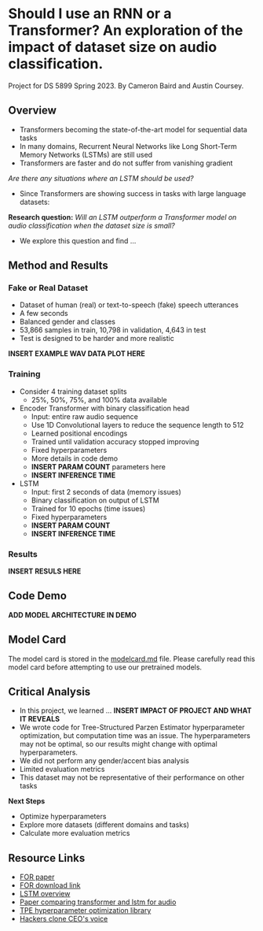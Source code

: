 # Should I use an RNN or a Transformer? An exploration of the impact of dataset size on audio classification.

Project for DS 5899 Spring 2023. By Cameron Baird and Austin Coursey.

## Overview
- Transformers becoming the state-of-the-art model for sequential data tasks
- In many domains, Recurrent Neural Networks like Long Short-Term Memory Networks (LSTMs) are still used
- Transformers are faster and do not suffer from vanishing gradient

*Are there any situations where an LSTM should be used?*

- Since Transformers are showing success in tasks with large language datasets:

**Research question:** *Will an LSTM outperform a Transformer model on audio classification when the dataset size is small?*

- We explore this question and find ...

## Method and Results

### Fake or Real Dataset
- Dataset of human (real) or text-to-speech (fake) speech utterances
- A few seconds
- Balanced gender and classes
- 53,866 samples in train, 10,798 in validation, 4,643 in test
- Test is designed to be harder and more realistic

**INSERT EXAMPLE WAV DATA PLOT HERE**

### Training
- Consider 4 training dataset splits
  - 25%, 50%, 75%, and 100% data available 
- Encoder Transformer with binary classification head
  - Input: entire raw audio sequence
  - Use 1D Convolutional layers to reduce the sequence length to 512
  - Learned positional encodings
  - Trained until validation accuracy stopped improving
  - Fixed hyperparameters
  - More details in code demo
  - **INSERT PARAM COUNT** parameters here
  - **INSERT INFERENCE TIME**
- LSTM
  - Input: first 2 seconds of data (memory issues)
  - Binary classification on output of LSTM
  - Trained for 10 epochs (time issues)
  - Fixed hyperparameters
  - **INSERT PARAM COUNT**  
  - **INSERT INFERENCE TIME**

### Results
**INSERT RESULS HERE**

## Code Demo
**ADD MODEL ARCHITECTURE IN DEMO**

## Model Card
The model card is stored in the [modelcard.md](modelcard.md) file. Please carefully read this model card before attempting to use our pretrained models.

## Critical Analysis
- In this project, we learned ... **INSERT IMPACT OF PROJECT AND WHAT IT REVEALS**
- We wrote code for Tree-Structured Parzen Estimator hyperparameter optimization, but computation time was an issue. The hyperparameters may not be optimal, so our results might change with optimal hyperparameters.
- We did not perform any gender/accent bias analysis
- Limited evaluation metrics
- This dataset may not be representative of their performance on other tasks

**Next Steps**
- Optimize hyperparameters
- Explore more datasets (different domains and tasks)
- Calculate more evaluation metrics

## Resource Links
- [FOR paper](https://bil.eecs.yorku.ca/wp-content/uploads/2020/01/FoR-Dataset_RR_VT_final.pdf)
- [FOR download link](https://bil.eecs.yorku.ca/datasets/#:~:text=scroll%20to%20access\)-,The%20Fake-or-Real%20Dataset,classifiers%20to%20detect%20synthetic%20speech.)
- [LSTM overview](https://medium.com/@ottaviocalzone/an-intuitive-explanation-of-lstm-a035eb6ab42c#:~:text=The%20LSTM%20architecture%20contrasts%20the,depends%20on%20the%20cell%20state.)
- [Paper comparing transformer and lstm for audio](https://arxiv.org/abs/1909.06317)
- [TPE hyperparameter optimization library](https://optuna.readthedocs.io/en/stable/reference/samplers/generated/optuna.samplers.TPESampler.html)
- [Hackers clone CEO's voice](https://www.wsj.com/articles/fraudsters-use-ai-to-mimic-ceos-voice-in-unusual-cybercrime-case-11567157402)
